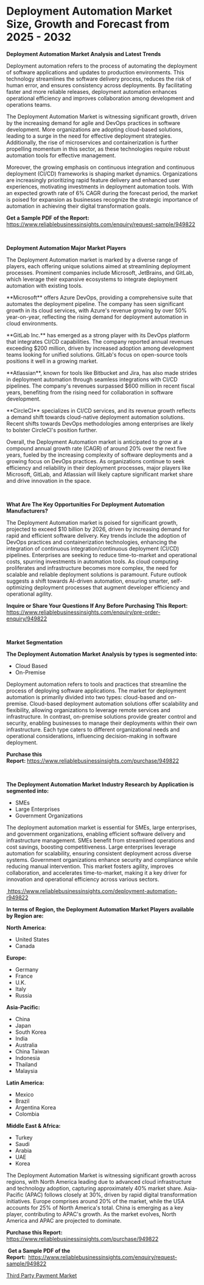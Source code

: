 <p><h1>Deployment Automation Market Size, Growth and Forecast from 2025 - 2032</h1></p><p><strong>Deployment Automation Market Analysis and Latest Trends</strong></p>
<p><p>Deployment automation refers to the process of automating the deployment of software applications and updates to production environments. This technology streamlines the software delivery process, reduces the risk of human error, and ensures consistency across deployments. By facilitating faster and more reliable releases, deployment automation enhances operational efficiency and improves collaboration among development and operations teams.</p><p>The Deployment Automation Market is witnessing significant growth, driven by the increasing demand for agile and DevOps practices in software development. More organizations are adopting cloud-based solutions, leading to a surge in the need for effective deployment strategies. Additionally, the rise of microservices and containerization is further propelling momentum in this sector, as these technologies require robust automation tools for effective management.</p><p>Moreover, the growing emphasis on continuous integration and continuous deployment (CI/CD) frameworks is shaping market dynamics. Organizations are increasingly prioritizing rapid feature delivery and enhanced user experiences, motivating investments in deployment automation tools. With an expected growth rate of 6% CAGR during the forecast period, the market is poised for expansion as businesses recognize the strategic importance of automation in achieving their digital transformation goals.</p></p>
<p><strong>Get a Sample PDF of the Report:&nbsp;</strong> <a href="https://www.reliablebusinessinsights.com/enquiry/request-sample/949822?utm_campaign=2757&utm_medium=2&utm_source=Github&utm_content=ia&utm_term=05032025&utm_id=deployment-automation">https://www.reliablebusinessinsights.com/enquiry/request-sample/949822</a></p>
<p>&nbsp;</p>
<p><strong>Deployment Automation Major Market Players</strong></p>
<p><p>The Deployment Automation market is marked by a diverse range of players, each offering unique solutions aimed at streamlining deployment processes. Prominent companies include Microsoft, JetBrains, and GitLab, which leverage their expansive ecosystems to integrate deployment automation with existing tools.</p><p>**Microsoft** offers Azure DevOps, providing a comprehensive suite that automates the deployment pipeline. The company has seen significant growth in its cloud services, with Azure's revenue growing by over 50% year-on-year, reflecting the rising demand for deployment automation in cloud environments.</p><p>**GitLab Inc.** has emerged as a strong player with its DevOps platform that integrates CI/CD capabilities. The company reported annual revenues exceeding $200 million, driven by increased adoption among development teams looking for unified solutions. GitLab's focus on open-source tools positions it well in a growing market.</p><p>**Atlassian**, known for tools like Bitbucket and Jira, has also made strides in deployment automation through seamless integrations with CI/CD pipelines. The company's revenues surpassed $600 million in recent fiscal years, benefiting from the rising need for collaboration in software development.</p><p>**CircleCI** specializes in CI/CD services, and its revenue growth reflects a demand shift towards cloud-native deployment automation solutions. Recent shifts towards DevOps methodologies among enterprises are likely to bolster CircleCI's position further.</p><p>Overall, the Deployment Automation market is anticipated to grow at a compound annual growth rate (CAGR) of around 20% over the next five years, fueled by the increasing complexity of software deployments and a growing focus on DevOps practices. As organizations continue to seek efficiency and reliability in their deployment processes, major players like Microsoft, GitLab, and Atlassian will likely capture significant market share and drive innovation in the space.</p></p>
<p>&nbsp;</p>
<p><strong>What Are The Key Opportunities For Deployment Automation Manufacturers?</strong></p>
<p><p>The Deployment Automation market is poised for significant growth, projected to exceed $10 billion by 2026, driven by increasing demand for rapid and efficient software delivery. Key trends include the adoption of DevOps practices and containerization technologies, enhancing the integration of continuous integration/continuous deployment (CI/CD) pipelines. Enterprises are seeking to reduce time-to-market and operational costs, spurring investments in automation tools. As cloud computing proliferates and infrastructure becomes more complex, the need for scalable and reliable deployment solutions is paramount. Future outlook suggests a shift towards AI-driven automation, ensuring smarter, self-optimizing deployment processes that augment developer efficiency and operational agility.</p></p>
<p><strong>Inquire or Share Your Questions If Any Before Purchasing This Report:</strong> <a href="https://www.reliablebusinessinsights.com/enquiry/pre-order-enquiry/949822?utm_campaign=2757&utm_medium=2&utm_source=Github&utm_content=ia&utm_term=05032025&utm_id=deployment-automation">https://www.reliablebusinessinsights.com/enquiry/pre-order-enquiry/949822</a></p>
<p>&nbsp;</p>
<p><strong>Market Segmentation</strong></p>
<p><strong>The Deployment Automation Market Analysis by types is segmented into:</strong></p>
<p><ul><li>Cloud Based</li><li>On-Premise</li></ul></p>
<p><p>Deployment automation refers to tools and practices that streamline the process of deploying software applications. The market for deployment automation is primarily divided into two types: cloud-based and on-premise. Cloud-based deployment automation solutions offer scalability and flexibility, allowing organizations to leverage remote services and infrastructure. In contrast, on-premise solutions provide greater control and security, enabling businesses to manage their deployments within their own infrastructure. Each type caters to different organizational needs and operational considerations, influencing decision-making in software deployment.</p></p>
<p><strong>Purchase this Report:&nbsp;</strong><a href="https://www.reliablebusinessinsights.com/purchase/949822?utm_campaign=2757&utm_medium=2&utm_source=Github&utm_content=ia&utm_term=05032025&utm_id=deployment-automation">https://www.reliablebusinessinsights.com/purchase/949822</a></p>
<p>&nbsp;</p>
<p><strong>The Deployment Automation Market Industry Research by Application is segmented into:</strong></p>
<p><ul><li>SMEs</li><li>Large Enterprises</li><li>Government Organizations</li></ul></p>
<p><p>The deployment automation market is essential for SMEs, large enterprises, and government organizations, enabling efficient software delivery and infrastructure management. SMEs benefit from streamlined operations and cost savings, boosting competitiveness. Large enterprises leverage automation for scalability, ensuring consistent deployment across diverse systems. Government organizations enhance security and compliance while reducing manual intervention. This market fosters agility, improves collaboration, and accelerates time-to-market, making it a key driver for innovation and operational efficiency across various sectors.</p></p>
<p><a href="https://www.reliablebusinessinsights.com/deployment-automation-r949822?utm_campaign=2757&utm_medium=2&utm_source=Github&utm_content=ia&utm_term=05032025&utm_id=deployment-automation">&nbsp;https://www.reliablebusinessinsights.com/deployment-automation-r949822</a></p>
<p><strong>In terms of Region, the Deployment Automation Market Players available by Region are:</strong></p>
<p>
    <p> <strong> North America: </strong>
        <ul>
            <li>United States</li>
            <li>Canada</li>
        </ul>
        </p> 
    <p> <strong> Europe: </strong>
        <ul>
            <li>Germany</li>
            <li>France</li>
            <li>U.K.</li>
            <li>Italy</li>
            <li>Russia</li>
        </ul>
        </p> 
    <p> <strong> Asia-Pacific: </strong>
        <ul>
            <li>China</li>
            <li>Japan</li>
            <li>South Korea</li>
            <li>India</li>
            <li>Australia</li>
            <li>China Taiwan</li>
            <li>Indonesia</li>
            <li>Thailand</li>
            <li>Malaysia</li>
        </ul>
        </p> 
    <p> <strong> Latin America: </strong>
        <ul>
            <li>Mexico</li>
            <li>Brazil</li>
            <li>Argentina Korea</li>
            <li>Colombia</li>
        </ul>
        </p> 
    <p> <strong> Middle East & Africa: </strong>
        <ul>
            <li>Turkey</li>
            <li>Saudi</li>
            <li>Arabia</li>
            <li>UAE</li>
            <li>Korea</li>
        </ul>
    </p>
    </p>
<p><p>The Deployment Automation Market is witnessing significant growth across regions, with North America leading due to advanced cloud infrastructure and technology adoption, capturing approximately 40% market share. Asia-Pacific (APAC) follows closely at 30%, driven by rapid digital transformation initiatives. Europe comprises around 20% of the market, while the USA accounts for 25% of North America's total. China is emerging as a key player, contributing to APAC's growth. As the market evolves, North America and APAC are projected to dominate.</p></p>
<p><strong>Purchase this Report: </strong><a href="https://www.reliablebusinessinsights.com/purchase/949822?utm_campaign=2757&utm_medium=2&utm_source=Github&utm_content=ia&utm_term=05032025&utm_id=deployment-automation">https://www.reliablebusinessinsights.com/purchase/949822</a></p>
<p>&nbsp;<strong>Get a Sample PDF of the Report:&nbsp;&nbsp;</strong><a href="https://www.reliablebusinessinsights.com/enquiry/request-sample/949822?utm_campaign=2757&utm_medium=2&utm_source=Github&utm_content=ia&utm_term=05032025&utm_id=deployment-automation">https://www.reliablebusinessinsights.com/enquiry/request-sample/949822</a></p>
<p><strong></strong></p>
<p><p><a href="https://github.com/xanaanenkaly/Market-Research-Report-List-1/blob/main/third-party-payment-market.md?utm_campaign=2757&utm_medium=2&utm_source=Github&utm_content=ia&utm_term=05032025&utm_id=deployment-automation">Third Party Payment Market</a></p></p>